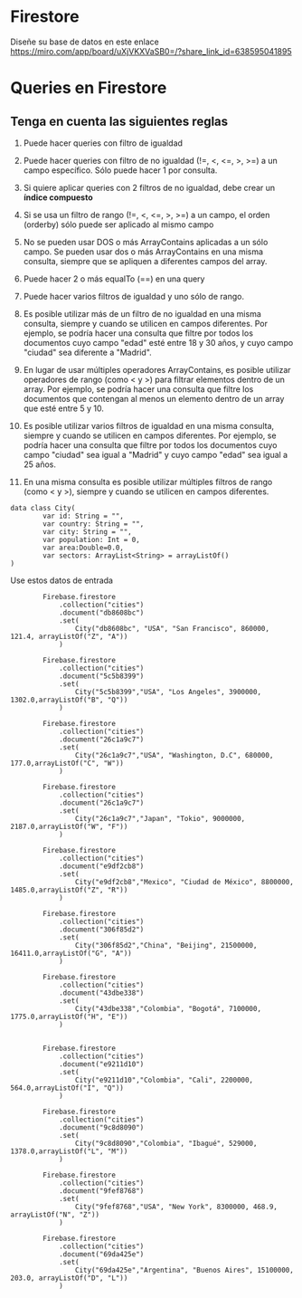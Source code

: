 # Firestore

Diseñe su base de datos en este enlace <br>
https://miro.com/app/board/uXjVKXVaSB0=/?share_link_id=638595041895

# Queries en Firestore


## Tenga en cuenta las siguientes reglas
1. Puede hacer queries con filtro de igualdad

2. Puede hacer queries con filtro de no igualdad (!=, <, <=, >, >=) a un campo específico. Sólo puede hacer 1 por consulta.

3. Si quiere aplicar queries con 2 filtros de no igualdad, debe crear un <b>índice compuesto</b>

4. Si se usa un filtro de rango (!=, <, <=, >, >=) a un campo, el orden (orderby) sólo puede ser aplicado al mismo campo

5. No se pueden usar DOS o más ArrayContains aplicadas a un sólo campo. Se pueden usar dos o más ArrayContains en una misma consulta, siempre que se apliquen a diferentes campos del array.

6. Puede hacer 2 o más equalTo (==) en una query

7. Puede hacer varios filtros de igualdad y uno sólo de rango.

8. Es posible utilizar más de un filtro de no igualdad en una misma consulta, siempre y cuando se utilicen en campos diferentes. Por ejemplo, se podría hacer una consulta que filtre por todos los documentos cuyo campo "edad" esté entre 18 y 30 años, y cuyo campo "ciudad" sea diferente a "Madrid".

9. En lugar de usar múltiples operadores ArrayContains, es posible utilizar operadores de rango (como < y >) para filtrar elementos dentro de un array. Por ejemplo, se podría hacer una consulta que filtre los documentos que contengan al menos un elemento dentro de un array que esté entre 5 y 10.

10. Es posible utilizar varios filtros de igualdad en una misma consulta, siempre y cuando se utilicen en campos diferentes. Por ejemplo, se podría hacer una consulta que filtre por todos los documentos cuyo campo "ciudad" sea igual a "Madrid" y cuyo campo "edad" sea igual a 25 años.

9. En una misma consulta es posible utilizar múltiples filtros de rango (como < y >), siempre y cuando se utilicen en campos diferentes.



```
data class City(
        var id: String = "",
        var country: String = "",
        var city: String = "",
        var population: Int = 0,
        var area:Double=0.0,
        var sectors: ArrayList<String> = arrayListOf()
)
```

Use estos datos de entrada
```
        Firebase.firestore
            .collection("cities")
            .document("db8608bc")
            .set(
                City("db8608bc", "USA", "San Francisco", 860000, 121.4, arrayListOf("Z", "A"))
            )

        Firebase.firestore
            .collection("cities")
            .document("5c5b8399")
            .set(
                City("5c5b8399","USA", "Los Angeles", 3900000,  1302.0,arrayListOf("B", "Q"))
            )

        Firebase.firestore
            .collection("cities")
            .document("26c1a9c7")
            .set(
                City("26c1a9c7","USA", "Washington, D.C", 680000, 177.0,arrayListOf("C", "W"))
            )

        Firebase.firestore
            .collection("cities")
            .document("26c1a9c7")
            .set(
                City("26c1a9c7","Japan", "Tokio", 9000000, 2187.0,arrayListOf("W", "F"))
            )

        Firebase.firestore
            .collection("cities")
            .document("e9df2cb8")
            .set(
                City("e9df2cb8","Mexico", "Ciudad de México", 8800000, 1485.0,arrayListOf("Z", "R"))
            )

        Firebase.firestore
            .collection("cities")
            .document("306f85d2")
            .set(
                City("306f85d2","China", "Beijing", 21500000, 16411.0,arrayListOf("G", "A"))
            )

        Firebase.firestore
            .collection("cities")
            .document("43dbe338")
            .set(
                City("43dbe338","Colombia", "Bogotá", 7100000, 1775.0,arrayListOf("H", "E"))
            )


        Firebase.firestore
            .collection("cities")
            .document("e9211d10")
            .set(
                City("e9211d10","Colombia", "Cali", 2200000, 564.0,arrayListOf("I", "Q"))
            )

        Firebase.firestore
            .collection("cities")
            .document("9c8d8090")
            .set(
                City("9c8d8090","Colombia", "Ibagué", 529000, 1378.0,arrayListOf("L", "M"))
            )

        Firebase.firestore
            .collection("cities")
            .document("9fef8768")
            .set(
                City("9fef8768","USA", "New York", 8300000, 468.9, arrayListOf("N", "Z"))
            )

        Firebase.firestore
            .collection("cities")
            .document("69da425e")
            .set(
                City("69da425e","Argentina", "Buenos Aires", 15100000, 203.0, arrayListOf("D", "L"))
            )


```

